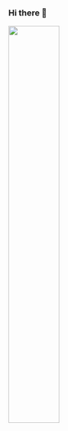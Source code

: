 ### Hi there 👋

<img align="left" width="45%" src="https://github-readme-stats.vercel.app/api/top-langs/?username=bmbadi&layout=compact&theme=gruvbox_light" />

<!--
**bmbadi/bmbadi** is a ✨ _special_ ✨ repository because its `README.md` (this file) appears on your GitHub profile.

Here are some ideas to get you started:

- 🔭 I’m currently working on ...
- 🌱 I’m currently learning ...
- 👯 I’m looking to collaborate on ...
- 🤔 I’m looking for help with ...
- 💬 Ask me about ...
- 📫 How to reach me: ...
- 😄 Pronouns: ...
- ⚡ Fun fact: ...
-->
